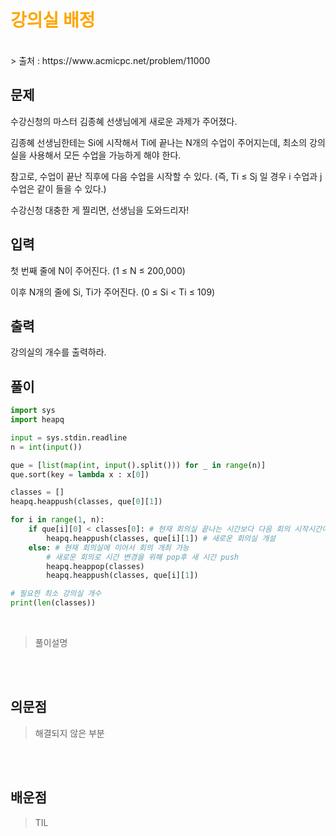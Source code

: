 <br/><Br>

<span style = "color:orange">

# 강의실 배정
</span>
<br>
> 출처 : https://www.acmicpc.net/problem/11000

## 문제

수강신청의 마스터 김종혜 선생님에게 새로운 과제가 주어졌다. 

김종혜 선생님한테는 Si에 시작해서 Ti에 끝나는 N개의 수업이 주어지는데, 최소의 강의실을 사용해서 모든 수업을 가능하게 해야 한다. 

참고로, 수업이 끝난 직후에 다음 수업을 시작할 수 있다. (즉, Ti ≤ Sj 일 경우 i 수업과 j 수업은 같이 들을 수 있다.)

수강신청 대충한 게 찔리면, 선생님을 도와드리자!

## 입력
첫 번째 줄에 N이 주어진다. (1 ≤ N ≤ 200,000)

이후 N개의 줄에 Si, Ti가 주어진다. (0 ≤ Si < Ti ≤ 109)

## 출력
강의실의 개수를 출력하라.

## 풀이

```python
import sys
import heapq

input = sys.stdin.readline
n = int(input())

que = [list(map(int, input().split())) for _ in range(n)]
que.sort(key = lambda x : x[0])

classes = []
heapq.heappush(classes, que[0][1])

for i in range(1, n):
    if que[i][0] < classes[0]: # 현재 회의실 끝나는 시간보다 다음 회의 시작시간이 빠르면
        heapq.heappush(classes, que[i][1]) # 새로운 회의실 개설
    else: # 현재 회의실에 이어서 회의 개최 가능
        # 새로운 회의로 시간 변경을 위해 pop후 새 시간 push
        heapq.heappop(classes)
        heapq.heappush(classes, que[i][1])

# 필요한 최소 강의실 개수
print(len(classes)) 
```
<br>

> 풀이설명

<br/><br>


## 의문점
> 해결되지 않은 부분


<br/><br>


## 배운점
> TIL

